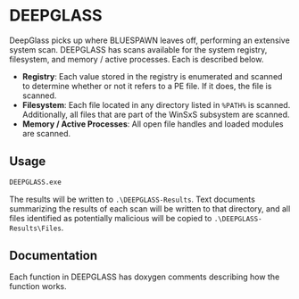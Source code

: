 # DEEPGLASS

DeepGlass picks up where BLUESPAWN leaves off, performing an extensive system scan. DEEPGLASS has scans available for the system registry, filesystem, and memory / active processes. Each is described below.

 * **Registry**: Each value stored in the registry is enumerated and scanned to determine whether or not it refers to a PE file. If it does, the file is scanned.
 * **Filesystem**: Each file located in any directory listed in `%PATH%` is scanned. Additionally, all files that are part of the WinSxS subsystem are scanned.
 * **Memory / Active Processes**: All open file handles and loaded modules are scanned.

## Usage

```cmd
DEEPGLASS.exe
```

The results will be written to `.\DEEPGLASS-Results`. Text documents summarizing the results of each scan will be written to that directory, and all files identified as potentially malicious will be copied to `.\DEEPGLASS-Results\Files`.

## Documentation

Each function in DEEPGLASS has doxygen comments describing how the function works.